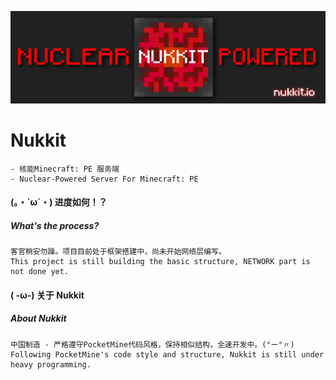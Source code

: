 ![image](https://github.com/MagicDroidX/Nukkit/raw/master/images/banner.png)
# Nukkit
	- 核能Minecraft: PE 服务端  
	- Nuclear-Powered Server For Minecraft: PE
#### (。・`ω´・) 进度如何！？
##### What's the process?
	客官稍安勿躁。项目目前处于框架搭建中，尚未开始网络层编写。
	This project is still building the basic structure, NETWORK part is not done yet.
#### ( -ω-) 关于 Nukkit
##### About Nukkit
	中国制造 - 严格遵守PocketMine代码风格，保持相似结构，全速开发中。(°ー°〃)
	Following PocketMine's code style and structure, Nukkit is still under heavy programming.
